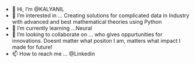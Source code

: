 - 👋 Hi, I’m @KALYANIL
- 👀 I’m interested in ... Creating solutions for complicated data in Industry with advanced and best mathematical theories using Python
- 🌱 I’m currently learning ...Neural 
- 💞️ I’m looking to collaborate on ... who gives oppurtunities for innovations. Doesnt matter what positon I am, matters what impact I made for future!
- 📫 How to reach me ... @Linkedin

<!---
KALYANIL/KALYANIL is a ✨ special ✨ repository because its `README.md` (this file) appears on your GitHub profile.
You can click the Preview link to take a look at your changes.
--->
